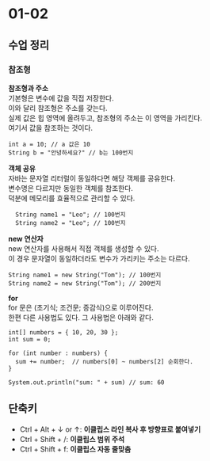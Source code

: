 01-02
==

## 수업 정리

### 참조형
**참조형과 주소**    
기본형은 변수에 값을 직접 저장한다.    
이와 달리 참조형은 주소를 갖는다.    
실제 값은 힙 영역에 올려두고, 참조형의 주소는 이 영역을 가리킨다.    
여기서 값을 참조하는 것이다.

~~~ 
int a = 10; // a 값은 10
String b = "안녕하세요?" // b는 100번지
~~~

**객체 공유**   
자바는 문자열 리터럴이 동일하다면 해당 객체를 공유한다.   
변수명은 다르지만 동일한 객체를 참조한다.    
덕분에 메모리를 효율적으로 관리할 수 있다.    

~~~ 
  String name1 = "Leo"; // 100번지
  String name2 = "Leo"; // 100번지
~~~

**new 연산자**   
new 연산자를 사용해서 직접 객체를 생성할 수 있다.    
이 경우 문자열이 동일하더라도 변수가 가리키는 주소는 다르다.

~~~
String name1 = new String("Tom"); // 100번지
String name2 = new String("Tom"); // 200번지
~~~

**for**   
for 문은 (초기식; 조건문; 증감식)으로 이루어진다.   
한편 다른 사용법도 있다. 그 사용법은 아래와 같다.   

~~~
int[] numbers = { 10, 20, 30 };
int sum = 0;

for (int number : numbers) {
  sum += number;  // numbers[0] ~ numbers[2] 순회한다.
}
    
System.out.println("sum: " + sum) // sum: 60
~~~

## 단축키
- Ctrl + Alt + ↓ or ↑: **이클립스 라인 복사 후 방향표로 붙여넣기**
- Ctrl + Shift + /: **이클립스 범위 주석**
- Ctrl + Shift + f: **이클립스 자동 줄맞춤**
